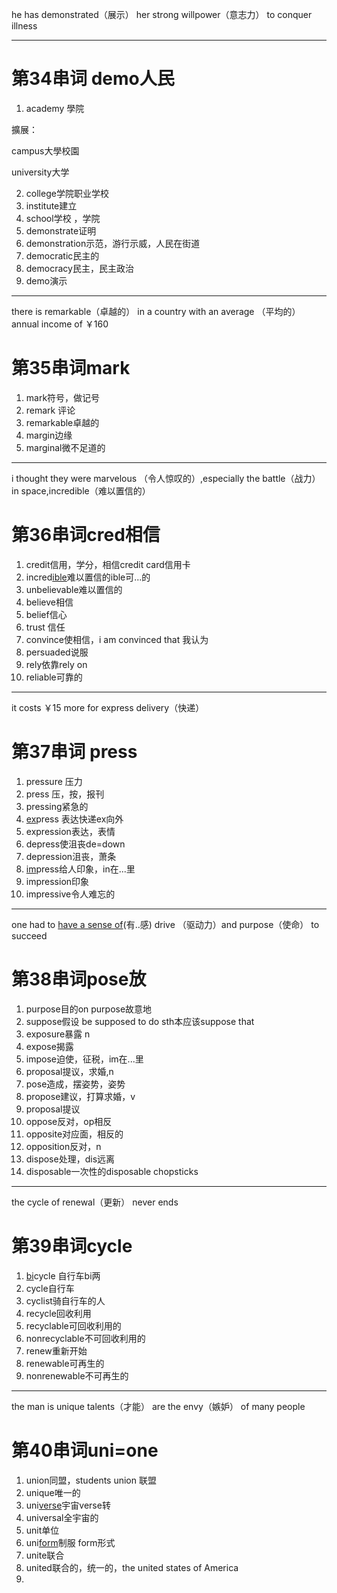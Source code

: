 he has demonstrated（展示） her strong willpower（意志力） to conquer illness

---

# 第34串词 demo人民

1. academy 學院

擴展：

campus大學校園

university大学

2. college学院职业学校
3. institute建立
4. school学校 ，学院
5. demonstrate证明
6. demonstration示范，游行示威，人民在街道
7. democratic民主的
8. democracy民主，民主政治
9. demo演示

---

there is remarkable（卓越的） in a country with an average （平均的）annual income of ￥160

# 第35串词mark

1. mark符号，做记号
2. remark 评论
3. remarkable卓越的
4. margin边缘
5. marginal微不足道的



---

i thought they were marvelous （令人惊叹的）,especially the battle（战力） in space,incredible（难以置信的）

# 第36串词cred相信

1. credit信用，学分，相信credit card信用卡
2. incred<u>ible</u>难以置信的ible可...的
3. unbelievable难以置信的 
4. believe相信
5. belief信心
6. trust 信任
7. convince使相信，i am convinced  that 我认为
8. persuaded说服
9. rely依靠rely on
10. reliable可靠的

---

it costs ￥15 more for express delivery（快递）

# 第37串词 press

1. pressure 压力
2. press 压，按，报刊
3. pressing紧急的
4. <u>ex</u>press 表达快递ex向外
5. expression表达，表情
6. depress使沮丧de=down
7. depression沮丧，萧条
8. <u>im</u>press给人印象，in在...里
9. impression印象
10. impressive令人难忘的

---

one had to <u>have a sense of</u>(有..感) drive （驱动力）and purpose（使命） to succeed

# 第38串词pose放

1. purpose目的on purpose故意地
2. suppose假设 be supposed to do sth本应该suppose that
3. exposure暴露  n
4. expose揭露
5. impose迫使，征税，im在...里
6. proposal提议，求婚,n 
7. pose造成，摆姿势，姿势 
8. propose建议，打算求婚，v
9. proposal提议
10. oppose反对，op相反
11. opposite对应面，相反的 
12. opposition反对，n
13. dispose处理，dis远离
14. disposable一次性的disposable chopsticks 

---

the cycle of renewal（更新） never ends

# 第39串词cycle

1. <u>bi</u>cycle 自行车bi两
2. cycle自行车
3. cyclist骑自行车的人
4. recycle回收利用
5. recyclable可回收利用的
6. nonrecyclable不可回收利用的 
7. renew重新开始
8. renewable可再生的
9. nonrenewable不可再生的

---

the man is unique talents（才能） are the envy（嫉妒） of many people

# 第40串词uni=one

1. union同盟，students union 联盟
2. unique唯一的 
3. uni<u>verse</u>宇宙verse转
4. universal全宇宙的 
5. unit单位
6. uni<u>form</u>制服   form形式
7. unite联合
8. united联合的，统一的，the united states of America
9. 









